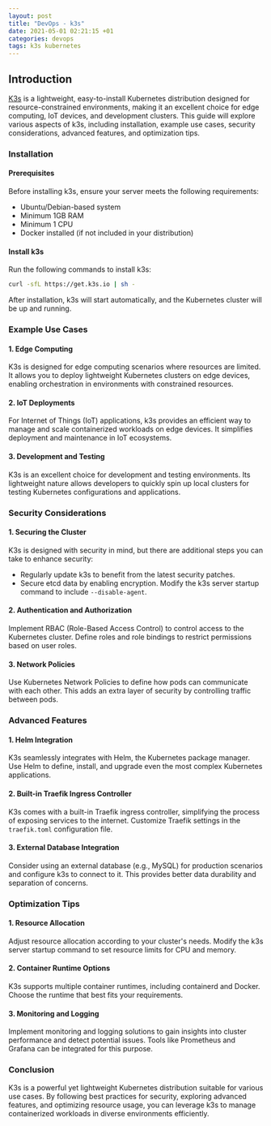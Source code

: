 ```yaml
---
layout: post
title: "DevOps - k3s"
date: 2021-05-01 02:21:15 +01
categories: devops
tags: k3s kubernetes
---
```


## Introduction

[K3s](https://k3s.io/) is a lightweight, easy-to-install Kubernetes distribution designed for resource-constrained environments, making it an excellent choice for edge computing, IoT devices, and development clusters. This guide will explore various aspects of k3s, including installation, example use cases, security considerations, advanced features, and optimization tips.

### Installation

#### Prerequisites

Before installing k3s, ensure your server meets the following requirements:

- Ubuntu/Debian-based system
- Minimum 1GB RAM
- Minimum 1 CPU
- Docker installed (if not included in your distribution)

#### Install k3s

Run the following commands to install k3s:

```bash
curl -sfL https://get.k3s.io | sh -
```

After installation, k3s will start automatically, and the Kubernetes cluster will be up and running.

### Example Use Cases

#### 1. Edge Computing

K3s is designed for edge computing scenarios where resources are limited. It allows you to deploy lightweight Kubernetes clusters on edge devices, enabling orchestration in environments with constrained resources.

#### 2. IoT Deployments

For Internet of Things (IoT) applications, k3s provides an efficient way to manage and scale containerized workloads on edge devices. It simplifies deployment and maintenance in IoT ecosystems.

#### 3. Development and Testing

K3s is an excellent choice for development and testing environments. Its lightweight nature allows developers to quickly spin up local clusters for testing Kubernetes configurations and applications.

### Security Considerations

#### 1. Securing the Cluster

K3s is designed with security in mind, but there are additional steps you can take to enhance security:

- Regularly update k3s to benefit from the latest security patches.
- Secure etcd data by enabling encryption. Modify the k3s server startup command to include `--disable-agent`.

#### 2. Authentication and Authorization

Implement RBAC (Role-Based Access Control) to control access to the Kubernetes cluster. Define roles and role bindings to restrict permissions based on user roles.

#### 3. Network Policies

Use Kubernetes Network Policies to define how pods can communicate with each other. This adds an extra layer of security by controlling traffic between pods.

### Advanced Features

#### 1. Helm Integration

K3s seamlessly integrates with Helm, the Kubernetes package manager. Use Helm to define, install, and upgrade even the most complex Kubernetes applications.

#### 2. Built-in Traefik Ingress Controller

K3s comes with a built-in Traefik ingress controller, simplifying the process of exposing services to the internet. Customize Traefik settings in the `traefik.toml` configuration file.

#### 3. External Database Integration

Consider using an external database (e.g., MySQL) for production scenarios and configure k3s to connect to it. This provides better data durability and separation of concerns.

### Optimization Tips

#### 1. Resource Allocation

Adjust resource allocation according to your cluster's needs. Modify the k3s server startup command to set resource limits for CPU and memory.

#### 2. Container Runtime Options

K3s supports multiple container runtimes, including containerd and Docker. Choose the runtime that best fits your requirements.

#### 3. Monitoring and Logging

Implement monitoring and logging solutions to gain insights into cluster performance and detect potential issues. Tools like Prometheus and Grafana can be integrated for this purpose.

### Conclusion

K3s is a powerful yet lightweight Kubernetes distribution suitable for various use cases. By following best practices for security, exploring advanced features, and optimizing resource usage, you can leverage k3s to manage containerized workloads in diverse environments efficiently.
